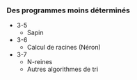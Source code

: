 ### Des programmes moins déterminés

* 3-5
    * Sapin
* 3-6
    * Calcul de racines (Néron)
* 3-7
    * N-reines
    * Autres algorithmes de tri

